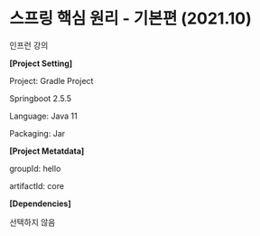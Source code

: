 # 스프링 핵심 원리 - 기본편 (2021.10)

인프런 강의

**[Project Setting]**

Project: Gradle Project

Springboot 2.5.5

Language: Java 11

Packaging: Jar

**[Project Metatdata]**

groupId: hello

artifactId: core

**[Dependencies]**

선택하지 않음
